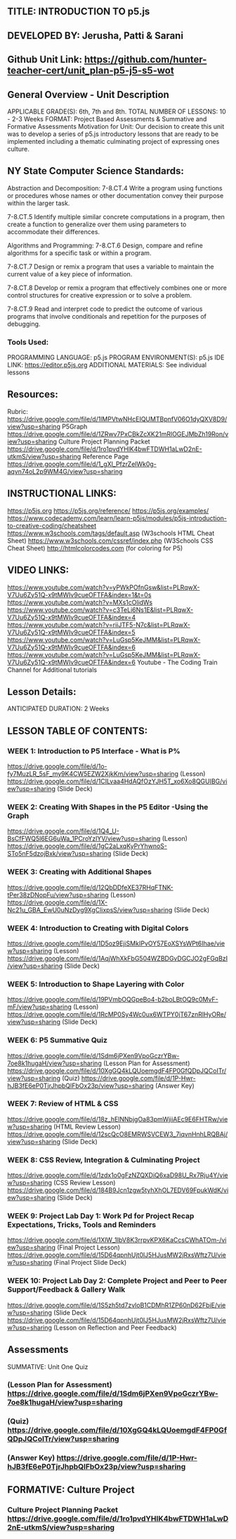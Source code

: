## TITLE: INTRODUCTION TO p5.js
## DEVELOPED BY:  Jerusha, Patti & Sarani
## Github Unit Link:  https://github.com/hunter-teacher-cert/unit_plan-p5-j5-s5-wot 
## General Overview - Unit Description

APPLICABLE GRADE(S): 6th, 7th and 8th.
TOTAL NUMBER OF LESSONS: 10 - 2-3 Weeks
FORMAT: Project Based Assessments & Summative and Formative Assessments 
Motivation for Unit:
Our decision to create this unit was to develop a series of p5.js introductory lessons that are ready to be implemented including a thematic culminating project of expressing ones culture.

## NY State Computer Science Standards:

Abstraction and Decomposition: 
7-8.CT.4 Write a program using functions or procedures whose names or other documentation convey their purpose within the larger task.

7-8.CT.5 Identify multiple similar concrete computations in a program, then create a function to generalize over them using parameters to accommodate their differences.

Algorithms and Programming:
7-8.CT.6 Design, compare and refine algorithms for a specific task or within a program.

7-8.CT.7 Design or remix a program that uses a variable to maintain the current value of a key piece of information.

7-8.CT.8 Develop or remix a program that effectively combines one or more control structures for creative expression or to solve a problem.

7-8.CT.9 Read and interpret code to predict the outcome of various programs that involve conditionals and repetition for the purposes of debugging.


### Tools Used:
PROGRAMMING LANGUAGE: p5.js
PROGRAM ENVIRONMENT(S): p5.js IDE LINK: https://editor.p5js.org 
ADDITIONAL MATERIALS: See individual lessons
## Resources:
Rubric:
https://drive.google.com/file/d/1lMPVtwNHcEIQUMTBpnfV06O1dyQXV8D9/view?usp=sharing 
P5Graph https://drive.google.com/file/d/1ZRwv7PxCBkZcXK21mRlOGEJMbZh19Ron/view?usp=sharing 
Culture Project Planning Packet https://drive.google.com/file/d/1ro1pvdYHlK4bwFTDWH1aLwD2nE-utkmS/view?usp=sharing 
Reference Page https://drive.google.com/file/d/1_gXl_PfzrZelWk0g-aqvn74oL2p9WM4G/view?usp=sharing 
## INSTRUCTIONAL LINKS:
https://p5js.org
https://p5js.org/reference/
https://p5js.org/examples/
https://www.codecademy.com/learn/learn-p5js/modules/p5js-introduction-to-creative-coding/cheatsheet
https://www.w3schools.com/tags/default.asp (W3schools HTML Cheat Sheet)
https://www.w3schools.com/cssref/index.php (W3Schools CSS Cheat Sheet)
http://htmlcolorcodes.com (for coloring for P5)

## VIDEO LINKS:
https://www.youtube.com/watch?v=yPWkPOfnGsw&list=PLRqwX-V7Uu6Zy51Q-x9tMWIv9cueOFTFA&index=1&t=0s
https://www.youtube.com/watch?v=MXs1cOlidWs
https://www.youtube.com/watch?v=c3TeLi6Ns1E&list=PLRqwX-V7Uu6Zy51Q-x9tMWIv9cueOFTFA&index=4
https://www.youtube.com/watch?v=riiJTF5-N7c&list=PLRqwX-V7Uu6Zy51Q-x9tMWIv9cueOFTFA&index=5
https://www.youtube.com/watch?v=LuGsp5KeJMM&list=PLRqwX-V7Uu6Zy51Q-x9tMWIv9cueOFTFA&index=6
https://www.youtube.com/watch?v=LuGsp5KeJMM&list=PLRqwX-V7Uu6Zy51Q-x9tMWIv9cueOFTFA&index=6
Youtube - The Coding Train Channel for Additional tutorials


## Lesson Details:
ANTICIPATED DURATION: 2 Weeks

## LESSON TABLE OF CONTENTS:
### WEEK 1: Introduction to P5 Interface - What is P%
https://drive.google.com/file/d/1o-fy7MuzLR_5sF_my9K4CW5EZW2XjkKm/view?usp=sharing (Lesson)
https://drive.google.com/file/d/1CILvaa4HdAQfOzYJH5T_xo6Xo8QGUIBG/view?usp=sharing (Slide Deck)
### WEEK 2: Creating With Shapes in the P5 Editor -Using the Graph
https://drive.google.com/file/d/1Q4_U-BsCfFWQ5l6EG6uWa_1PCroYzlYV/view?usp=sharing (Lesson)
https://drive.google.com/file/d/1gC2aLxqKyPrYhwnoS-STo5nF5dzojBxk/view?usp=sharing (Slide Deck)
### WEEK 3:  Creating with Additional Shapes
https://drive.google.com/file/d/12QbDDfeXE37RHqFTNK-tPer38zDNopFu/view?usp=sharing (Lesson)
https://drive.google.com/file/d/1X-Nc21u_GBA_EwU0uNzDyg9XgClixpsS/view?usp=sharing (Slide Deck)
### WEEK 4: Introduction to Creating with Digital Colors
https://drive.google.com/file/d/1D5oz9EjiSMkIPvOY57EoXSYsWPt6Ihae/view?usp=sharing (Lesson)
https://drive.google.com/file/d/1AqjWhXkFbG504WZBDGvDGCJO2gFGqBzI/view?usp=sharing (Slide Deck)
### WEEK 5: Introduction to Shape Layering with Color
https://drive.google.com/file/d/19PVmbOQGpeBo4-b2boLBtOQ9c0MvF-mF/view?usp=sharing (Lesson)
https://drive.google.com/file/d/1RcMP0Sy4Wc0ux6WTPY0jT67znRlHyORe/view?usp=sharing (Slide Deck)
### WEEK 6:  P5 Summative Quiz
https://drive.google.com/file/d/1Sdm6jPXen9VpoGczrYBw-7oe8k1hugaH/view?usp=sharing (Lesson Plan for Assessment)
https://drive.google.com/file/d/10XgGQ4kLQUoemgdF4FP0GfQDpJQCoITr/view?usp=sharing (Quiz)
https://drive.google.com/file/d/1P-Hwr-hJB3fE6eP0TjrJhpbQlFbOx23p/view?usp=sharing (Answer Key)
### WEEK 7: Review of HTML & CSS
https://drive.google.com/file/d/18z_hElNNbjgOa83pmWjiiAEc9E6FHTRw/view?usp=sharing (HTML Review Lesson)
https://drive.google.com/file/d/12scQcO8EMRWSVCEW3_7iqvnHnhLRQBAj/view?usp=sharing (Slide Deck)
### WEEK 8: CSS Review, Integration & Culminating Project
https://drive.google.com/file/d/1zdx1o0gFzNZQXDiQ6xaD98U_Rx7Rju4Y/view?usp=sharing (CSS Review Lesson)
https://drive.google.com/file/d/184B9Jcn1zgw5tyhXhOL7EDV69FpukWdK/view?usp=sharing (Slide Deck)
### WEEK 9: Project Lab Day 1: Work Pd for Project Recap Expectations, Tricks, Tools and Reminders 
https://drive.google.com/file/d/1XlW_1IbV8K3rrpvKPX6KaCcsCWhATOm-/view?usp=sharing (Final Project Lesson)
https://drive.google.com/file/d/15D64qpnhUjt0lJ5HJusMW2jRxsWftz7U/view?usp=sharing (Final Project Slide Deck)
### WEEK 10: Project Lab Day 2: Complete Project and Peer to Peer Support/Feedback  & Gallery Walk
https://drive.google.com/file/d/1S5zh5td7zvloB1CDMhR1ZP60nD62FbiE/view?usp=sharing (Slide Deck
https://drive.google.com/file/d/15D64qpnhUjt0lJ5HJusMW2jRxsWftz7U/view?usp=sharing (Lesson on Reflection and Peer Feedback)


## Assessments
SUMMATIVE: Unit One Quiz
### (Lesson Plan for Assessment) https://drive.google.com/file/d/1Sdm6jPXen9VpoGczrYBw-7oe8k1hugaH/view?usp=sharing 
### (Quiz) https://drive.google.com/file/d/10XgGQ4kLQUoemgdF4FP0GfQDpJQCoITr/view?usp=sharing 
### (Answer Key) https://drive.google.com/file/d/1P-Hwr-hJB3fE6eP0TjrJhpbQlFbOx23p/view?usp=sharing 
## FORMATIVE: Culture Project
### Culture Project Planning Packet https://drive.google.com/file/d/1ro1pvdYHlK4bwFTDWH1aLwD2nE-utkmS/view?usp=sharing 






